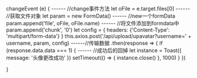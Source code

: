 changeEvent (e) {   ------  //change事件方法
   let oFile = e.target.files[0]  ------  //获取文件对象
   let param = new FormData()  ------  //new一个formData
   param.append('file', oFile, oFile.name)   ------  //将文件添加到formdata中
   param.append('chunk', '0')
   let config = {
          headers: {'Content-Type': 'multipart/form-data'}
    }
   this.axios.post('/api/upload/upavatar?username=' + username, param, config) ------//传输数据
          .then(response => {
            if (response.data.data === 1) {  ------ //成功后的回掉
              let instance = Toast({
                message: '头像更改成功'
              })
              setTimeout(() => {
                instance.close()
              }, 1000)
            }
          })
 
}
